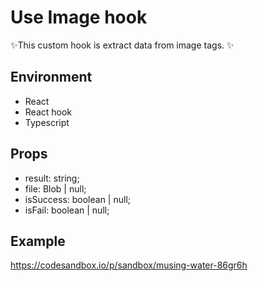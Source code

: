 # Use Image hook

✨This custom hook is extract data from image tags. ✨

## Environment

- React
- React hook
- Typescript

## Props

- result: string;
- file: Blob | null;
- isSuccess: boolean | null;
- isFail: boolean | null;

## Example
https://codesandbox.io/p/sandbox/musing-water-86gr6h
